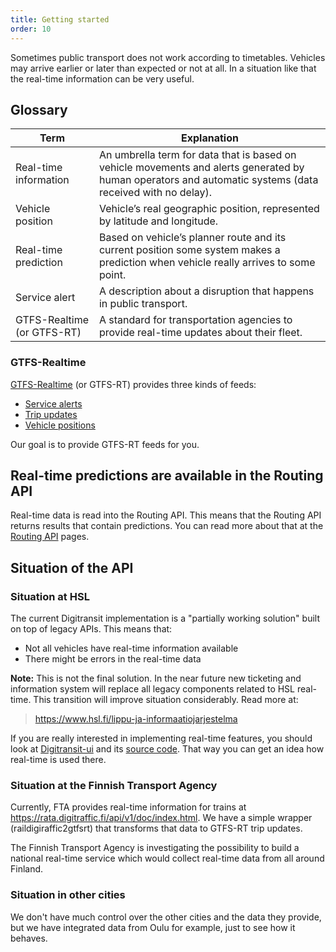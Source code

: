 ```yaml
---
title: Getting started
order: 10
---
```


Sometimes public transport does not work according to timetables. Vehicles may arrive earlier or later than expected or not at all. In a situation like that the real-time information can be very useful.

## Glossary

| Term                       | Explanation                     |
|----------------------------|---------------------------------|
| Real-time information      | An umbrella term for data that is based on vehicle movements and alerts generated by human operators and automatic systems (data received with no delay).
| Vehicle position           | Vehicle’s real geographic position, represented by latitude and longitude.
| Real-time prediction       | Based on vehicle’s planner route and its current position some system makes a prediction when vehicle really arrives to some point.
| Service alert	             | A description about a disruption that happens in public transport.
| GTFS-Realtime (or GTFS-RT) | A standard for transportation agencies to provide real-time updates about their fleet.

### GTFS-Realtime

[GTFS-Realtime](https://developers.google.com/transit/gtfs-realtime/) (or GTFS-RT) provides three kinds of feeds:

- [Service alerts](https://developers.google.com/transit/gtfs-realtime/guides/service-alerts)
- [Trip updates](https://developers.google.com/transit/gtfs-realtime/guides/trip-updates)
- [Vehicle positions](https://developers.google.com/transit/gtfs-realtime/guides/vehicle-positions)

Our goal is to provide GTFS-RT feeds for you.

## Real-time predictions are available in the Routing API
Real-time data is read into the Routing API. This means that the Routing API returns results that contain predictions. You can read more about that at the [Routing API](../../1-routing-api/) pages.

## Situation of the API

### Situation at HSL
The current Digitransit implementation is a "partially working solution" built on top of legacy APIs. This means that:
- Not all vehicles have real-time information available
- There might be errors in the real-time data

**Note:** This is not the final solution. In the near future new ticketing and information system will replace all legacy components related to HSL real-time. This transition will improve situation considerably. Read more at:
> https://www.hsl.fi/lippu-ja-informaatiojarjestelma

If you are really interested in implementing real-time features, you should look at [Digitransit-ui](../../../services/5-digitransit-ui/) and its [source code](https://github.com/HSLdevcom/digitransit-ui). That way you can get an idea how real-time is used there.

### Situation at the Finnish Transport Agency
Currently, FTA provides real-time information for trains at https://rata.digitraffic.fi/api/v1/doc/index.html. We have a simple wrapper (raildigiraffic2gtfsrt) that transforms that data to GTFS-RT trip updates.

The Finnish Transport Agency is investigating the possibility to build a national real-time service which would collect real-time data from all around Finland.

### Situation in other cities
We don't have much control over the other cities and the data they provide, but we have integrated data from Oulu for example, just to see how it behaves.
